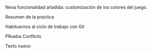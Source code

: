 Neva funcionalidad añadida: customización de los colores del juego.


Resumen de la practica

Habituarnos al ciclo de trabajo con Git

PRueba Conflicto

Texto nuevo
